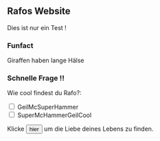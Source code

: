 

## Rafos Website

Dies ist nur ein Test !

### Funfact

Giraffen haben lange Hälse


### Schnelle Frage !!

<p>Wie cool findest du Rafo?:</p>

<div style="background-image: url('https://www.google.com/search?q=fire+background&rlz=1C1CHBF_deDE917DE917&sxsrf=ALeKk02mTBlRwt4QAv58wqfj23KjJ7XZfw:1601037001339&tbm=isch&source=iu&ictx=1&fir=0SM5xc--p_WBrM%252CpbxY4PprUkhUfM%252C_&vet=1&usg=AI4_-kTfP83wbM0ST1tzHlwoBcVDaI5Gvg&sa=X&ved=2ahUKEwjkq_LNp4TsAhVE2qQKHX0gBTsQ9QF6BAgJEEo#imgrc=0SM5xc--p_WBrM");">
  <input type="checkbox" id="scales" name="scales">
  <label for="scales">GeilMcSuperHammer</label>
</div>

<div>
  <input type="checkbox" id="horns" name="horns">
  <label for="horns">SuperMcHammerGeilCool</label>
</div>

Klicke <button>hier</button> um die Liebe deines Lebens zu finden.
